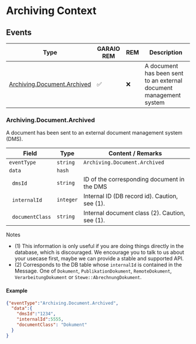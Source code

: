 # Archiving Context

## Events

| Type                                                      | GARAIO REM         | REM | Description                                                        |
| --------------------------------------------------------- | ------------------ | --- | ------------------------------------------------------------------ |
| [Archiving.Document.Archived](#archivingdocumentarchived) | :white_check_mark: | :x: | A document has been sent to an external document management system |

### Archiving.Document.Archived

A document has been sent to an external document management system (DMS).

| Field                       | Type      | Content / Remarks                                                           |
| --------------------------- | --------- | --------------------------------------------------------------------------- |
| `eventType`                 | `string`  | `Archiving.Document.Archived`                                               |
| `data`                      | `hash`    |                                                                             |
| &nbsp;&nbsp;`dmsId`         | `string`  | ID of the corresponding document in the DMS                                 |
| &nbsp;&nbsp;`internalId`    | `integer` | Internal ID (DB record id). Caution, see (1).                               |
| &nbsp;&nbsp;`documentClass` | `string`  | Internal document class (2). Caution, see (1). |

Notes

* (1) This information is only useful if you are doing things directly in the database, which is discouraged. We encourage you to talk to us about your usecase first, maybe we can provide a stable and supported API.
* (2) Corresponds to the DB table whose `internalId` is contained in the Message. One of `Dokument`, `PublikationDokument`, `RemoteDokument`, `VerarbeitungDokument` or `Stewe::AbrechnungDokument`.

#### Example

```json
{"eventType":"Archiving.Document.Archived",
  "data":{
    "dmsId":"1234",
    "internalId":5555,
    "documentClass": "Dokument"
  }
}
```

